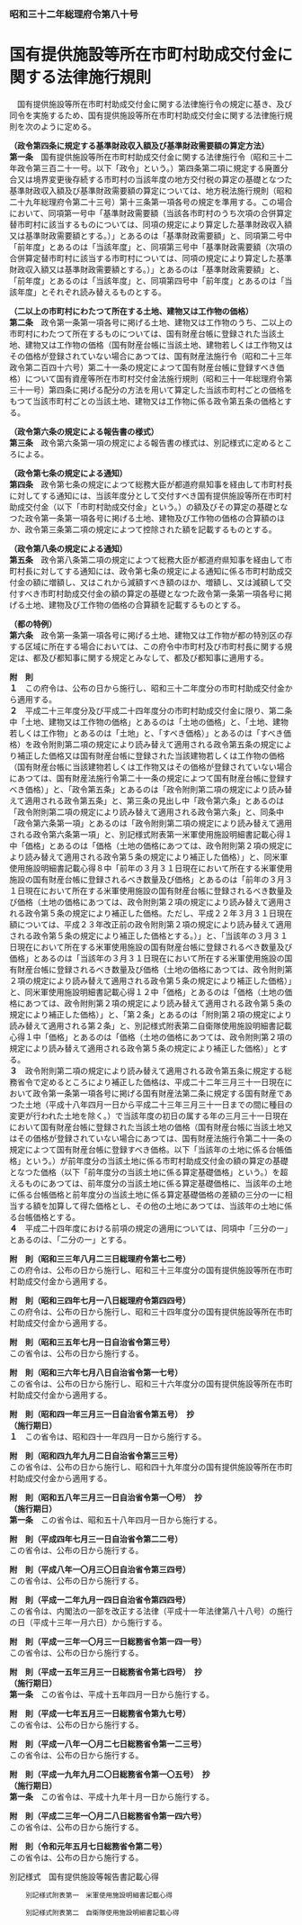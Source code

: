 ### 昭和三十二年総理府令第八十号  
# 国有提供施設等所在市町村助成交付金に関する法律施行規則  
　国有提供施設等所在市町村助成交付金に関する法律施行令の規定に基き、及び同令を実施するため、国有提供施設等所在市町村助成交付金に関する法律施行規則を次のように定める。  
  
**（政令第四条に規定する基準財政収入額及び基準財政需要額の算定方法）**  
**第一条**　国有提供施設等所在市町村助成交付金に関する法律施行令（昭和三十二年政令第三百二十一号。以下「政令」という。）第四条第二項に規定する廃置分合又は境界変更後存続する市町村の当該年度の地方交付税の算定の基礎となつた基準財政収入額及び基準財政需要額の算定については、地方税法施行規則（昭和二十九年総理府令第二十三号）第十三条第一項各号の規定を準用する。この場合において、同項第一号中「基準財政需要額（当該各市町村のうち次項の合併算定替市町村に該当するものについては、同項の規定により算定した基準財政収入額又は基準財政需要額とする。）」とあるのは「基準財政需要額」と、同項第二号中「前年度」とあるのは「当該年度」と、同項第三号中「基準財政需要額（次項の合併算定替市町村に該当する市町村については、同項の規定により算定した基準財政収入額又は基準財政需要額とする。）」とあるのは「基準財政需要額」と、「前年度」とあるのは「当該年度」と、同項第四号中「前年度」とあるのは「当該年度」とそれぞれ読み替えるものとする。  
  
**（二以上の市町村にわたつて所在する土地、建物又は工作物の価格）**  
**第二条**　政令第一条第一項各号に掲げる土地、建物又は工作物のうち、二以上の市町村にわたつて所在するものについては、国有財産台帳に登録された当該土地、建物又は工作物の価格（国有財産台帳に当該土地、建物若しくは工作物又はその価格が登録されていない場合にあつては、国有財産法施行令（昭和二十三年政令第二百四十六号）第二十一条の規定によつて国有財産台帳に登録すべき価格）について国有資産等所在市町村交付金法施行規則（昭和三十一年総理府令第三十一号）第四条に掲げる配分の方法を用いて算定した当該市町村ごとの価格をもつて当該市町村ごとの当該土地、建物又は工作物に係る政令第五条の価格とする。  
  
**（政令第六条の規定による報告書の様式）**  
**第三条**　政令第六条第一項の規定による報告書の様式は、別記様式に定めるところによる。  
  
**（政令第七条の規定による通知）**  
**第四条**　政令第七条の規定によつて総務大臣が都道府県知事を経由して市町村長に対してする通知には、当該年度分として交付すべき国有提供施設等所在市町村助成交付金（以下「市町村助成交付金」という。）の額及びその算定の基礎となつた政令第一条第一項各号に掲げる土地、建物及び工作物の価格の合算額のほか、政令第三条第二項の規定によつて控除された額を記載するものとする。  
  
**（政令第八条の規定による通知）**  
**第五条**　政令第八条第二項の規定によつて総務大臣が都道府県知事を経由して市町村長に対してする通知には、政令第七条の規定による通知に係る市町村助成交付金の額に増額し、又はこれから減額すべき額のほか、増額し、又は減額して交付すべき市町村助成交付金の額の算定の基礎となつた政令第一条第一項各号に掲げる土地、建物及び工作物の価格の合算額を記載するものとする。  
  
**（都の特例）**  
**第六条**　政令第一条第一項各号に掲げる土地、建物又は工作物が都の特別区の存する区域に所在する場合においては、この府令中市町村及び市町村長に関する規定は、都及び都知事に関する規定とみなして、都及び都知事に適用する。  
  
**附　則**  
**１**　この府令は、公布の日から施行し、昭和三十二年度分の市町村助成交付金から適用する。  
**２**　平成二十三年度分及び平成二十四年度分の市町村助成交付金に限り、第二条中「土地、建物又は工作物の価格」とあるのは「土地の価格」と、「土地、建物若しくは工作物」とあるのは「土地」と、「すべき価格）」とあるのは「すべき価格）を政令附則第二項の規定により読み替えて適用される政令第五条の規定により補正した価格又は国有財産台帳に登録された当該建物若しくは工作物の価格（国有財産台帳に当該建物若しくは工作物又はその価格が登録されていない場合にあつては、国有財産法施行令第二十一条の規定によつて国有財産台帳に登録すべき価格）」と、「政令第五条」とあるのは「政令附則第二項の規定により読み替えて適用される政令第五条」と、第三条の見出し中「政令第六条」とあるのは「政令附則第二項の規定により読み替えて適用される政令第六条」と、同条中「政令第六条第一項」とあるのは「政令附則第二項の規定により読み替えて適用される政令第六条第一項」と、別記様式附表第一米軍使用施設明細書記載心得１中「価格」とあるのは「価格（土地の価格にあつては、政令附則第２項の規定により読み替えて適用される政令第５条の規定により補正した価格）」と、同米軍使用施設明細書記載心得８中「前年の３月３１日現在において所在する米軍使用施設の国有財産台帳に登録されるべき数量及び価格」とあるのは「前年の３月３１日現在において所在する米軍使用施設の国有財産台帳に登録されるべき数量及び価格（土地の価格にあつては、政令附則第２項の規定により読み替えて適用される政令第５条の規定により補正した価格。ただし、平成２２年３月３１日現在額については、平成２３年改正前の政令附則第２項の規定により読み替えて適用される政令第５条の規定により補正した価格とする。）」と、「当該年の３月３１日現在において所在する米軍使用施設の国有財産台帳に登録されるべき数量及び価格」とあるのは「当該年の３月３１日現在において所在する米軍使用施設の国有財産台帳に登録されるべき数量及び価格（土地の価格にあつては、政令附則第２項の規定により読み替えて適用される政令第５条の規定により補正した価格）」と、同米軍使用施設明細書記載心得１２中「価格」とあるのは「価格（土地の価格にあつては、政令附則第２項の規定により読み替えて適用される政令第５条の規定により補正した価格）」と、「第２条」とあるのは「附則第２項の規定により読み替えて適用される第２条」と、別記様式附表第二自衛隊使用施設明細書記載心得１中「価格」とあるのは「価格（土地の価格にあつては、政令附則第２項の規定により読み替えて適用される政令第５条の規定により補正した価格）」とする。  
**３**　政令附則第二項の規定により読み替えて適用される政令第五条に規定する総務省令で定めるところにより補正した価格は、平成二十二年三月三十一日現在において政令第一条第一項各号に掲げる国有財産法第二条に規定する国有財産であつた土地（平成十八年四月一日から平成二十三年三月三十一日までの間に種目の変更が行われた土地を除く。）で当該年度の初日の属する年の三月三十一日現在において国有財産台帳に登録された当該土地の価格（国有財産台帳に当該土地又はその価格が登録されていない場合にあつては、国有財産法施行令第二十一条の規定によつて国有財産台帳に登録すべき価格。以下「当該年の土地に係る台帳価格」という。）が前年度分の当該土地に係る市町村助成交付金の額の算定の基礎となつた価格（以下「前年度分の当該土地に係る算定基礎価格」という。）を超えるものにあつては、前年度分の当該土地に係る算定基礎価格に、当該年の土地に係る台帳価格と前年度分の当該土地に係る算定基礎価格の差額の三分の一に相当する額を加算して得た価格とし、その他の土地にあつては、当該年の土地に係る台帳価格とする。  
**４**　平成二十四年度における前項の規定の適用については、同項中「三分の一」とあるのは、「二分の一」とする。  
  
**附　則（昭和三三年八月二三日総理府令第七二号）**  
この府令は、公布の日から施行し、昭和三十三年度分の国有提供施設等所在市町村助成交付金から適用する。  
  
**附　則（昭和三四年七月一八日総理府令第四四号）**  
この府令は、公布の日から施行し、昭和三十四年度分の国有提供施設等所在市町村助成交付金から適用する。  
  
**附　則（昭和三五年七月一日自治省令第三号）**  
この省令は、公布の日から施行する。  
  
**附　則（昭和三六年七月八日自治省令第一七号）**  
この省令は、公布の日から施行し、昭和三十六年度分の国有提供施設等所在市町村助成交付金から適用する。  
  
**附　則（昭和四一年三月三一日自治省令第五号）　抄**  
**（施行期日）**  
**１**　この省令は、昭和四十一年四月一日から施行する。  
  
**附　則（昭和四九年九月二日自治省令第三三号）**  
この省令は、公布の日から施行し、昭和四十九年度分の国有提供施設等所在市町村助成交付金から適用する。  
  
**附　則（昭和五八年三月三一日自治省令第一〇号）　抄**  
**（施行期日）**  
**第一条**　この省令は、昭和五十八年四月一日から施行する。  
  
**附　則（平成四年七月三一日自治省令第二二号）**  
この省令は、公布の日から施行する。  
  
**附　則（平成八年一〇月三〇日自治省令第三四号）**  
この省令は、公布の日から施行する。  
  
**附　則（平成一二年九月一四日自治省令第四四号）**  
この省令は、内閣法の一部を改正する法律（平成十一年法律第八十八号）の施行の日（平成十三年一月六日）から施行する。  
  
**附　則（平成一三年一〇月三一日総務省令第一四一号）**  
この省令は、公布の日から施行する。  
  
**附　則（平成一五年三月三一日総務省令第七四号）　抄**  
**（施行期日）**  
**第一条**　この省令は、平成十五年四月一日から施行する。  
  
**附　則（平成一七年五月三一日総務省令第九七号）**  
この省令は、公布の日から施行する。  
  
**附　則（平成一八年一〇月二七日総務省令第一二三号）**  
この省令は、公布の日から施行する。  
  
**附　則（平成一九年九月二〇日総務省令第一〇五号）　抄**  
**（施行期日）**  
**第一条**　この省令は、平成十九年十月一日から施行する。  
  
**附　則（平成二三年一〇月二八日総務省令第一四六号）**  
この省令は、公布の日から施行する。  
  
**附　則（令和元年五月七日総務省令第二号）**  
この省令は、公布の日から施行する。  
  
別記様式　国有提供施設等報告書記載心得
          
        別記様式附表第一　米軍使用施設明細書記載心得
          
        別記様式附表第二　自衛隊使用施設明細書記載心得
          
        